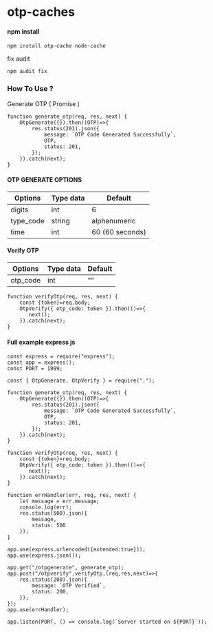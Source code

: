 # otp-caches

#### npm install
```
npm install otp-cache node-cache
```

fix audit
```
npm audit fix
```


### How To Use ?

Generate OTP ( Promise )
```
function generate_otp(req, res, next) {
    OtpGenerate({}).then((OTP)=>{
        res.status(201).json({
            message: `OTP Code Generated Successfully`,
            OTP,
            status: 201,
        });
    }).catch(next);
}
```

#### OTP GENERATE OPTIONS
| Options | Type data | Default |
| --- | --- | --- |
| digits | int | 6 |
| type_code | string | alphanumeric |
| time | int | 60 (60 seconds) |



#### Verify OTP 
| Options | Type data | Default |
| --- | --- | --- |
| otp_code | int | "" |

```
function verifyOtp(req, res, next) {
    const {token}=req.body;
    OtpVerify({ otp_code: token }).then(()=>{
       next();
    }).catch(next);
}
```

#### Full example express js

```
const express = require("express");
const app = express();
const PORT = 1999;

const { OtpGenerate, OtpVerify } = require(".");

function generate_otp(req, res, next) {
    OtpGenerate({}).then((OTP)=>{
        res.status(201).json({
            message: `OTP Code Generated Successfully`,
            OTP,
            status: 201,
        });
    }).catch(next);
}

function verifyOtp(req, res, next) {
    const {token}=req.body;
    OtpVerify({ otp_code: token }).then(()=>{
       next();
    }).catch(next);
}

function errHandler(err, req, res, next) {
    let message = err.message;
    console.log(err);
    res.status(500).json({
        message,
        status: 500
    });
}

app.use(express.urlencoded({extended:true}));
app.use(express.json());

app.get("/otpgenerate", generate_otp);
app.post("/otpverify",verifyOtp,(req,res,next)=>{
    res.status(200).json({
        message: `OTP Verified`,
        status: 200,
    });
});
app.use(errHandler);

app.listen(PORT, () => console.log(`Server started on ${PORT}`));

```